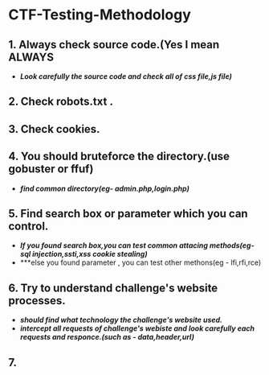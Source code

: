 # **CTF-Testing-Methodology**

## 1. Always check source code.(Yes I mean ALWAYS
 - ***Look carefully the source code and check all of css file,js file)***

## 2. Check robots.txt .

## 3. Check cookies.

## 4. You should bruteforce the directory.(use gobuster or ffuf)
 - ***find common directory(eg- admin.php,login.php)***

## 5. Find search box or parameter which you can control.
 - ***If you found search box,you can test common attacing methods(eg- sql injection,ssti,xss cookie stealing)***
 - ***else you found parameter , you can test other methons(eg - lfi,rfi,rce)

## 6. Try to understand challenge's website processes.
 - ***should find what technology the challenge's website used.***
 - ***intercept all requests of challenge's webiste and look carefully each requests and responce.(such as - data,header,url)***

## 7. 
